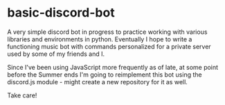 # basic-discord-bot
A very simple discord bot in progress to practice working with various libraries and environments in python. 
Eventually I hope to write a functioning music bot with commands personalized for a private server used by some of my friends and I.

Since I've been using JavaScript more frequently as of late, at some point before the Summer ends I'm going to
reimplement this bot using the discord.js module - might create a new repository for it as well.

Take care!
